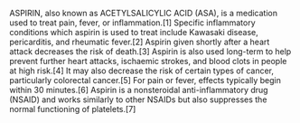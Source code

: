 ASPIRIN, also known as ACETYLSALICYLIC ACID (ASA), is a medication used to treat pain, fever, or inflammation.[1] Specific inflammatory conditions which aspirin is used to treat include Kawasaki disease, pericarditis, and rheumatic fever.[2] Aspirin given shortly after a heart attack decreases the risk of death.[3] Aspirin is also used long-term to help prevent further heart attacks, ischaemic strokes, and blood clots in people at high risk.[4] It may also decrease the risk of certain types of cancer, particularly colorectal cancer.[5] For pain or fever, effects typically begin within 30 minutes.[6] Aspirin is a nonsteroidal anti-inflammatory drug (NSAID) and works similarly to other NSAIDs but also suppresses the normal functioning of platelets.[7]
